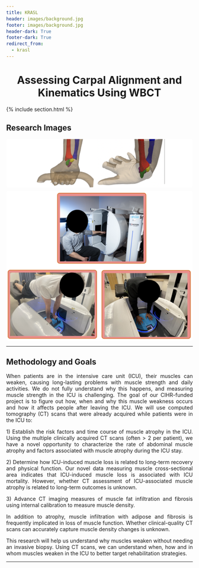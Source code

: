 ```yaml
---
title: KRASL
header: images/background.jpg
footer: images/background.jpg
header-dark: True
footer-dark: True
redirect_from:
  - krasl
---
```


<h1 style="text-align: center;">Assessing Carpal Alignment and Kinematics Using WBCT</h1>

{% include section.html %}

## Research Images

<div style="display: flex; flex-wrap: wrap; gap: 10px; justify-content: center;">
  <img src="/images/projects/krasl/img1.png" alt="3D Carpal Model" style="width: auto; height: auto; border-radius: 5px;">
  <img src="/images/projects/krasl/img4.png" alt="Kinematics Analysis" style="width: auto; height: auto; border-radius: 5px;">
</div>

---

## Methodology and Goals

<p style="text-align: justify;">
When patients are in the intensive care unit (ICU), their muscles can weaken, causing long-lasting problems with muscle strength and daily activities. We do not fully understand why this happens, and measuring muscle strength in the ICU is challenging. The goal of our CIHR-funded project is to figure out how, when and why this muscle weakness occurs and how it affects people after leaving the ICU. We will use computed tomography (CT) scans that were already acquired while patients were in the ICU to:
</p>
<p style="text-align: justify;">
1)   Establish the risk factors and time course of muscle atrophy in the ICU. Using the multiple clinically acquired CT scans (often > 2 per patient), we have a novel opportunity to characterize the rate of abdominal muscle atrophy and factors associated with muscle atrophy during the ICU stay.
 </p>
 <p style="text-align: justify;">
2)   Determine how ICU-induced muscle loss is related to long-term recovery and physical function. Our novel data measuring muscle cross-sectional area indicates that ICU-induced muscle loss is associated with ICU mortality. However, whether CT assessment of ICU-associated muscle atrophy is related to long-term outcomes is unknown.
</p>
<p style="text-align: justify;">
3)  Advance CT imaging measures of muscle fat infiltration and fibrosis using internal calibration to measure muscle density.
</p>
<p style="text-align: justify;">
In addition to atrophy, muscle infiltration with adipose and fibrosis is frequently implicated in loss of muscle function. Whether clinical-quality CT scans can accurately capture muscle density changes is unknown.
</p>
<p style="text-align: justify;">
This research will help us understand why muscles weaken without needing an invasive biopsy. Using CT scans, we can understand when, how and in whom muscles weaken in the ICU to better target rehabilitation strategies.
</p>

---